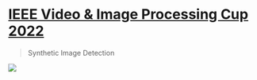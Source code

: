 # [IEEE Video & Image Processing Cup 2022](https://grip-unina.github.io/vipcup2022/)
> Synthetic Image Detection

<img src="https://grip-unina.github.io/vipcup2022/fig.jpg">

